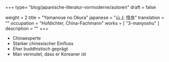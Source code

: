+++
type= "blog/japanische-literatur-vormoderne/autoren"
draft = false

weight = 2
title = "Yamanoue no Okura"
japanese = "山上 憶良"
translation = ""
occupation = "Hofdichter, China-Fachmann"
works = [
  "3-manyoshu"
]
description = ""
+++

- Chinaexperte
- Starker chinesischer Einfluss
- Eher buddhistisch geprägt
- Man vermutet, dass er Koreaner ist
